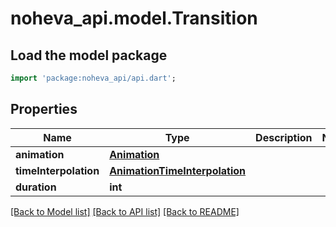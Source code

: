 # noheva_api.model.Transition

## Load the model package
```dart
import 'package:noheva_api/api.dart';
```

## Properties
Name | Type | Description | Notes
------------ | ------------- | ------------- | -------------
**animation** | [**Animation**](Animation.md) |  | 
**timeInterpolation** | [**AnimationTimeInterpolation**](AnimationTimeInterpolation.md) |  | 
**duration** | **int** |  | 

[[Back to Model list]](../README.md#documentation-for-models) [[Back to API list]](../README.md#documentation-for-api-endpoints) [[Back to README]](../README.md)


